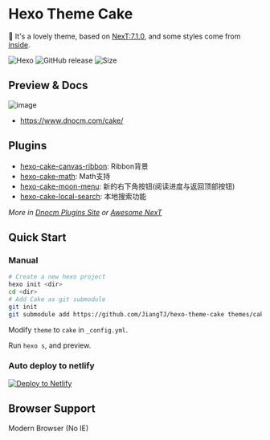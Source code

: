 # Hexo Theme Cake

:cake: It's a lovely theme, based on [NexT:7.1.0](https://github.com/theme-next/hexo-theme-next), and some styles come from [inside](https://github.com/ikeq/hexo-theme-inside).

![Hexo](https://img.shields.io/badge/hexo-%3E%3D%203.5.0-blue.svg)
![GitHub release](https://img.shields.io/github/release/jiangtj/hexo-theme-cake.svg)
![Size](https://badgen.net/packagephobia/install/hexo-theme-cake)

## Preview & Docs

![image](https://user-images.githubusercontent.com/15902347/61528469-74ca5200-aa51-11e9-8248-061679a4ac73.png)

- https://www.dnocm.com/cake/

## Plugins
- [hexo-cake-canvas-ribbon](https://github.com/jiangtj-lab/hexo-cake-canvas-ribbon): Ribbon背景
- [hexo-cake-math](https://github.com/jiangtj-lab/hexo-cake-math): Math支持
- [hexo-cake-moon-menu](https://github.com/jiangtj-lab/hexo-cake-moon-menu): 新的右下角按钮(阅读进度与返回顶部按钮)
- [hexo-cake-local-search](https://github.com/jiangtj-lab/hexo-cake-local-search): 本地搜索功能

*More in [Dnocm Plugins Site](https://www.dnocm.com/cake/plugins) or [Awesome NexT](https://github.com/theme-next/awesome-next)*

## Quick Start

### Manual

```bash
# Create a new hexo project
hexo init <dir>
cd <dir>
# Add Cake as git submodule
git init
git submodule add https://github.com/JiangTJ/hexo-theme-cake themes/cake
```

Modify `theme` to `cake` in `_config.yml`.

Run `hexo s`, and preview.

### Auto deploy to netlify

[![Deploy to Netlify](https://www.netlify.com/img/deploy/button.svg)](https://app.netlify.com/start/deploy?repository=https://github.com/jiangtj-lab/hexo-theme-cake-example)

## Browser Support
Modern Browser (No IE)
